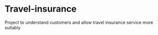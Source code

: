 # Travel-insurance
Project to understand customers and allow travel insurance service more suitably
